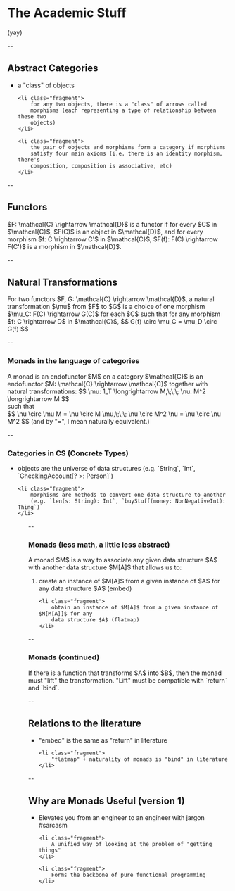 # The Academic Stuff

<span class="fragment">
    (yay)
</span>

--

## Abstract Categories

<ul>
    <li class="fragment">
        a "class" of objects
    </li>

    <li class="fragment">
        for any two objects, there is a "class" of arrows called
        morphisms (each representing a type of relationship between these two
        objects)
    </li>

    <li class="fragment">
        the pair of objects and morphisms form a category if morphisms
        satisfy four main axioms (i.e. there is an identity morphism, there's
        composition, composition is associative, etc)
    </li>
</ul>

--

## Functors

<span class="fragment">
$F: \mathcal{C} \rightarrow \mathcal{D}$ is a functor if for
every $C$ in $\mathcal{C}$, $F(C)$ is an object in $\mathcal{D}$, and
for every morphism $f: C \rightarrow C'$ in $\mathcal{C}$,
$F(f): F(C) \rightarrow F(C')$ is a morphism in $\mathcal{D}$.
</span>

--

## Natural Transformations

<span class="fragment">
For two functors $F, G: \mathcal{C} \rightarrow \mathcal{D}$, a natural
transformation $\mu$ from $F$ to $G$ is a choice of one morphism
$\mu_C: F(C) \rightarrow G(C)$ for each $C$ such that for any morphism
$f: C \rightarrow D$ in $\mathcal{C}$,
$$
G(f) \circ \mu_C = \mu_D \circ G(f)
$$
</span>

--

### Monads in the language of categories

<span class="fragment">
A monad is an endofunctor $M$ on a category $\mathcal{C}$ is an
endofunctor $M: \mathcal{C} \rightarrow \mathcal{C}$ together with
natural transformations:
$$
\mu: 1_T \longrightarrow M,\;\;\; \nu: M^2 \longrightarrow M
$$
<br \>
such that
<br \>
$$
\nu \circ \mu M = \nu \circ M \mu,\;\;\; \nu \circ M^2 \nu = \nu \circ \nu M^2
$$
</span>

<span class="fragment">
(and by "=", I mean naturally equivalent.)
</span>

--

### Categories in CS (Concrete Types)

<ul>
    <li class="fragment">
        objects are the universe of data structures (e.g.
        `String`, `Int`, `CheckingAccount[? >: Person]`)
    </li>

    <li class="fragment">
        morphisms are methods to convert one data structure to another
        (e.g. `len(s: String): Int`, `buyStuff(money: NonNegativeInt): Thing`)
    </li>
<ul>

--

### Monads (less math, a little less abstract)

<span class="fragment">
A monad $M$ is a way to associate any given data structure $A$
with another data structure $M[A]$ that allows us to:
</span>

<ol>
    <li class="fragment">
        create an instance of $M[A]$ from a given instance of $A$ for any data
        structure $A$ (embed)
    </li>

    <li class="fragment">
        obtain an instance of $M[A]$ from a given instance of $M[M[A]]$ for any
        data structure $A$ (flatmap)
    </li>
</ol>

--

### Monads (continued)

<span class="fragment">
If there is a function that transforms $A$ into $B$, then
the monad must "lift" the transformation. "Lift" must be
compatible with `return` and `bind`.
</span>

--

## Relations to the literature

<ul>
    <li class="fragment">
        "embed" is the same as "return" in literature
    </li>

    <li class="fragment">
        "flatmap" + naturality of monads is "bind" in literature
    </li>
</ul>

--

## Why are Monads Useful (version 1)

<ul>
    <li class="fragment">
        Elevates you from an engineer to an engineer with jargon #sarcasm
    </li>

    <li class="fragment">
        A unified way of looking at the problem of "getting things"
    </li>

    <li class="fragment">
        Forms the backbone of pure functional programming
    </li>
</ul>